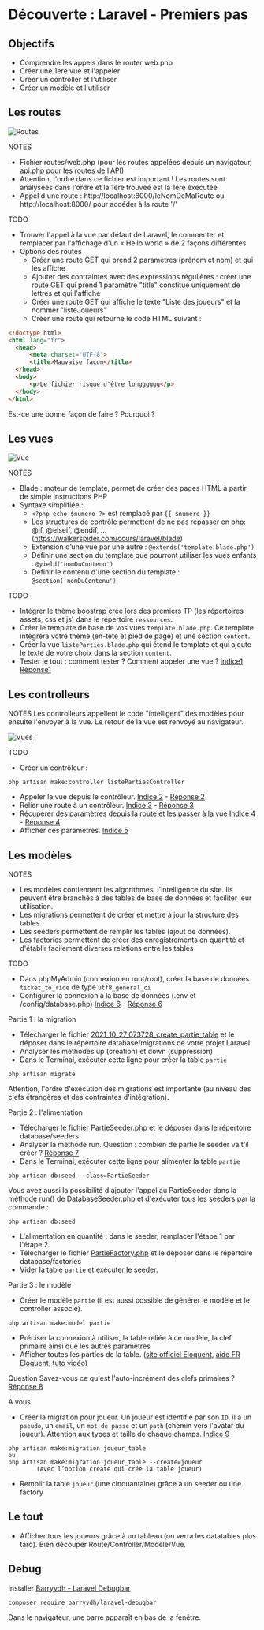 # Découverte : Laravel - Premiers pas

## Objectifs
- Comprendre les appels dans le router web.php
- Créer une 1ere vue et l'appeler
- Créer un controller et l'utiliser
- Créer un modèle et l'utiliser


## Les routes

![Routes](/ressources/tutoLaravel/MVC-routes.JPG)

NOTES
- Fichier routes/web.php (pour les routes appelées depuis un navigateur, api.php pour les routes de l'API)
- Attention, l'ordre dans ce fichier est important ! Les routes sont analysées dans l'ordre et la 1ere trouvée est la 1ere exécutée
- Appel d'une route : http://localhost:8000/leNomDeMaRoute ou http://localhost:8000/ pour accéder à la route '/'

TODO
- Trouver l'appel à la vue par défaut de Laravel, le commenter et remplacer par l'affichage d'un « Hello world » de 2 façons différentes
- Options des routes
  - Créer une route GET qui prend 2 paramètres (prénom et nom) et qui les affiche
  - Ajouter des contraintes avec des expressions régulières : créer une route GET qui prend 1 paramètre "title" constitué uniquement de lettres et qui l'affiche
  - Créer une route GET qui affiche le texte "Liste des joueurs" et la nommer "listeJoueurs"
  - Créer une route qui retourne le code HTML suivant :

``` HTML
<!doctype html>
<html lang="fr">
  <head>
      <meta charset="UTF-8">
      <title>Mauvaise façon</title>
  </head>
  <body>
      <p>Le fichier risque d'être longggggg</p>
  </body>
</html>
```

Est-ce une bonne façon de faire ? Pourquoi ?


## Les vues

![Vue](/ressources/tutoLaravel/MVC-vues.JPG)

NOTES

- Blade : moteur de template, permet de créer des pages HTML à partir de simple instructions PHP
- Syntaxe simplifiée :
  - `<?php echo $numero ?>` est remplacé par `{{ $numero }}`
  - Les structures de contrôle permettent de ne pas repasser en php: @if, @elseif, @endif, … (<a href="https://walkerspider.com/cours/laravel/blade" target="_blank">https://walkerspider.com/cours/laravel/blade</a>)
  - Extension d’une vue par une autre : `@extends('template.blade.php')`
  - Définir une section du template que pourront utiliser les vues enfants : `@yield('nomDuContenu')`
  - Définir le contenu d'une section du template : `@section('nomDuContenu')`

TODO

- Intégrer le thème boostrap créé lors des premiers TP (les répertoires assets, css et js) dans le répertoire `ressources`.
- Créer le template de base de vos vues `template.blade.php`. Ce template intègrera votre thème (en-tête et pied de page) et une section `content`.
- Créer la vue `listeParties.blade.php` qui étend le template et qui ajoute le texte de votre choix dans la section `content`.
- Tester le tout : comment tester ? Comment appeler une vue ? [indice1](../ressources/tutoLaravel/indices.md) [Réponse1](../ressources/tutoLaravel/reponses.md)

## Les controlleurs

NOTES
Les controlleurs appellent le code "intelligent" des modèles pour ensuite l'envoyer à la vue. Le retour de la vue est renvoyé au navigateur.

![Vues](/ressources/tutoLaravel/MVC-controllers-vues.JPG)

TODO
- Créer un contrôleur :
```
php artisan make:controller listePartiesController
```
- Appeler la vue depuis le contrôleur. [Indice 2](../ressources/tutoLaravel/indices.md) - [Réponse 2](../ressources/tutoLaravel/reponses.md)
- Relier une route à un contrôleur. [Indice 3](../ressources/tutoLaravel/indices.md) - [Réponse 3](../ressources/tutoLaravel/reponses.md)
- Récupérer des paramètres depuis la route et les passer à la vue [Indice 4](../ressources/tutoLaravel/indices.md) - [Réponse 4](../ressources/tutoLaravel/reponses.md)
- Afficher ces paramètres. [Indice 5](../ressources/tutoLaravel/indices.md) 

## Les modèles

NOTES
- Les modèles contiennent les algorithmes, l'intelligence du site. Ils peuvent être branchés à des tables de base de données et faciliter leur utilisation.
- Les migrations permettent de créer et mettre à jour la structure des tables.
- Les seeders permettent de remplir les tables (ajout de données).
- Les factories permettent de créer des enregistrements en quantité et d'établir facilement diverses relations entre les tables

TODO
- Dans phpMyAdmin (connexion en root/root), créer la base de données `ticket_to_ride` de type `utf8_general_ci`
- Configurer la connexion à la base de données (.env et /config/database.php)  [Indice 6](../ressources/tutoLaravel/indices.md) - [Réponse 6](../ressources/tutoLaravel/reponses.md)

Partie 1 : la migration
- Télécharger le fichier [2021_10_27_073728_create_partie_table](../ressources/tutoLaravel/bd/migrations/2024_03_11_073728_create_partie_table.php) et le déposer dans le répertoire database/migrations de votre projet Laravel
- Analyser les méthodes up (création) et down (suppression)
- Dans le Terminal, exécuter cette ligne pour créer la table `partie`
```
php artisan migrate
```
Attention, l'ordre d'exécution des migrations est importante (au niveau des clefs étrangères et des contraintes d'intégration).

Partie 2 : l'alimentation
- Télécharger le fichier [PartieSeeder.php](../ressources/tutoLaravel/bd/seeders/PartieSeeder.php) et le déposer dans le répertoire database/seeders
- Analyser la méthode run. Question : combien de partie le seeder va t'il créer ? [Réponse 7](../ressources/tutoLaravel/reponses.md)
- Dans le Terminal, exécuter cette ligne pour alimenter la table `partie`
```
php artisan db:seed --class=PartieSeeder
```
Vous avez aussi la possibilité d'ajouter l'appel au PartieSeeder dans la méthode run() de DatabaseSeeder.php et d'exécuter tous les seeders par la commande :
```
php artisan db:seed
```
- L'alimentation en quantité : dans le seeder, remplacer l'étape 1 par l'étape 2.
- Télécharger le fichier [PartieFactory.php](../ressources/tutoLaravel/bd/factories/PartieFactory.php) et le déposer dans le répertoire database/factories
- Vider la table `partie` et exécuter le seeder.

Partie 3 : le modèle
- Créer le modèle `partie` (il est aussi possible de générer le modèle et le controller associé).
```
php artisan make:model partie
```
- Préciser la connexion à utiliser, la table reliée à ce modèle, la clef primaire ainsi que les autres paramètres
- Afficher toutes les parties de la table. (<a href="https://laravel.com/docs/10.x/eloquent" target="_blank">site officiel Eloquent</a>, <a href="https://laravel.sillo.org/cours-laravel-10-les-donnees-jouer-avec-eloquent/" target="_blank">aide FR Eloquent</a>, <a href="https://grafikart.fr/tutoriels/orm-eloquent-laravel-2115" target="_blank"> tuto vidéo</a>)

Question
Savez-vous ce qu'est l'auto-incrément des clefs primaires ? [Réponse 8](../ressources/tutoLaravel/reponses.md)

A vous
- Créer la migration pour joueur.
Un joueur est identifié par son `ID`, il a un `pseudo`, un `email`, un `mot de passe` et un `path` (chemin vers l'avatar du joueur). Attention aux types et taille de chaque champs. [Indice 9](../ressources/tutoLaravel/indices.md)
```shell
php artisan make:migration joueur_table
ou
php artisan make:migration joueur_table --create=joueur
		(Avec l’option create qui crée la table joueur)
```
- Remplir la table `joueur` (une cinquantaine) grâce à un seeder ou une factory

## Le tout
- Afficher tous les joueurs grâce à un tableau (on verra les datatables plus tard). Bien découper Route/Controller/Modèle/Vue.

## Debug
Installer <a href="https://github.com/barryvdh/laravel-debugbar" target="_blank">Barryvdh - Laravel Debugbar</a>
``` 
composer require barryvdh/laravel-debugbar
```
Dans le navigateur, une barre apparaît en bas de la fenêtre.